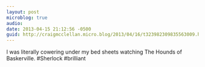 ```yaml
---
layout: post
microblog: true
audio: 
date: 2013-04-15 21:12:56 -0500
guid: http://craigmcclellan.micro.blog/2013/04/16/t323982309835563009.html
---
```

I was literally cowering under my bed sheets watching The Hounds of Baskerville. #Sherlock #brilliant
